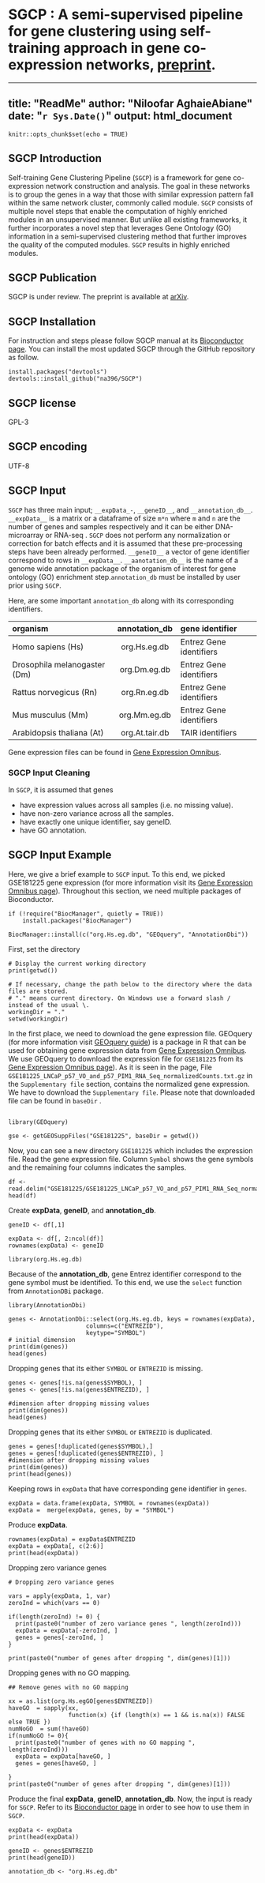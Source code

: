 # SGCP : A semi-supervised pipeline for gene clustering using self-training approach in gene co-expression networks, [preprint](https://www.bioconductor.org/packages/release/bioc/html/SGC.html).

---
title: "ReadMe"
author: "Niloofar AghaieAbiane"
date: "`r Sys.Date()`"
output: html_document
---

```{r setup, include=FALSE}
knitr::opts_chunk$set(echo = TRUE)
```

## SGCP Introduction
Self-training Gene Clustering Pipeline (`SGCP`) is a framework for gene co-expression network construction and analysis. The goal in these networks is to group the genes in a way that those with similar expression pattern fall within the same network cluster, commonly called module. `SGCP` consists of multiple novel steps that enable the computation of highly enriched modules in an unsupervised manner. But unlike all existing frameworks, it further incorporates a novel step that leverages Gene Ontology (GO) information in a semi-supervised clustering method that further improves the quality of the computed modules. `SGCP` results in highly enriched modules. 

## SGCP Publication
SGCP is under review. The preprint is available at [arXiv](https://arxiv.org/abs/2209.10545). 

## SGCP Installation
For instruction and steps please follow SGCP manual at its 
[Bioconductor page](https://www.bioconductor.org/packages/release/bioc/html/SGC.html). You can install the most updated SGCP through the GitHub repository as follow.

```{r}
install.packages("devtools")
devtools::install_github("na396/SGCP")
```
## SGCP license
GPL-3

## SGCP encoding
UTF-8


## SGCP Input

`SGCP` has three main input; `__expData_-`, `__geneID__`, and `__annotation_db__`. `__expData__` is a matrix or a dataframe of size `m*n` where `m` and `n` are the number of genes and samples respectively and it can be either DNA-microarray or RNA-seq . `SGCP` does not perform any normalization or correction for batch effects and it is assumed that these pre-processing steps have been already performed. `__geneID__` a vector of gene identifier correspond to rows in `__expData__`. `__aanotation_db__` is the name of a genome wide annotation package of the organism 
of interest for gene ontology (GO) enrichment step.`annotation_db` must be 
installed by user prior using `SGCP`.

Here, are some important `annotation_db` along with its corresponding identifiers.

|organism                     | annotation_db  | gene identifier         |
|:----------------------------|:--------------:|:---------------------   | 
|Homo sapiens (Hs)            | org.Hs.eg.db   | Entrez Gene identifiers |
|Drosophila melanogaster (Dm) | org.Dm.eg.db   | Entrez Gene identifiers |
|Rattus norvegicus (Rn)       | org.Rn.eg.db   | Entrez Gene identifiers |
|Mus musculus (Mm)            | org.Mm.eg.db   | Entrez Gene identifiers |
|Arabidopsis thaliana (At)    | org.At.tair.db | TAIR identifiers        |

Gene expression files can be found in [Gene Expression Omnibus](https://www.ncbi.nlm.nih.gov/geo/).


### SGCP Input Cleaning
In `SGCP`, it is assumed that genes

* have expression values across all samples (i.e. no missing value).
* have non-zero variance across all the samples.
* have exactly one unique identifier, say geneID.
* have GO annotation.


## SGCP Input Example
Here, we give a brief example to `SGCP` input. To this end, we picked GSE181225 gene expression (for more information visit its [Gene Expression Omnibus page](https://www.ncbi.nlm.nih.gov/geo/query/acc.cgi?acc=GSE181225)). Throughout this section, we need multiple packages of Bioconductor. 

```{r}
if (!require("BiocManager", quietly = TRUE))
    install.packages("BiocManager")

BiocManager::install(c("org.Hs.eg.db", "GEOquery", "AnnotationDbi"))
```

First, set the directory
```{r}
# Display the current working directory
print(getwd())

# If necessary, change the path below to the directory where the data files are stored.
# "." means current directory. On Windows use a forward slash / instead of the usual \.
workingDir = "."
setwd(workingDir)
```

In the first place, we need to download the gene expression file. GEOquery (for more information visit [GEOquery guide](https://bioconductor.org/packages/release/bioc/vignettes/GEOquery/inst/doc/GEOquery.html)) is a package in R that can be used for obtaining gene expression data from [Gene Expression Omnibus](https://www.ncbi.nlm.nih.gov/geo/). We use GEOquery to download the expression file for `GSE181225` from its [Gene Expression Omnibus page](https://www.ncbi.nlm.nih.gov/geo/query/acc.cgi?acc=GSE181225)). As it is seen in the page, File `GSE181225_LNCaP_p57_VO_and_p57_PIM1_RNA_Seq_normalizedCounts.txt.gz` in  the `Supplementary file` section, contains the normalized gene expression. We have to download the `Supplementary file`. Please note that downloaded file can be found in `baseDir` .

```{r}

library(GEOquery)

gse <- getGEOSuppFiles("GSE181225", baseDir = getwd())

```
Now, you can see a new directory `GSE181225` which includes the expression file. Read the gene expression file. Column `Symbol` shows the gene symbols and the remaining four columns indicates the samples.

```{r}
df <- read.delim("GSE181225/GSE181225_LNCaP_p57_VO_and_p57_PIM1_RNA_Seq_normalizedCounts.txt.gz")
head(df)
```


Create __expData__, __geneID__, and __annotation_db__.
```{r}
geneID <- df[,1]

expData <- df[, 2:ncol(df)]
rownames(expData) <- geneID

library(org.Hs.eg.db)
```

Because of the __annotation_db__, gene Entrez identifier correspond to the gene symbol must be identified. To this end, we use the `select` function from `AnnotationDBi` package.

```{r}
library(AnnotationDbi)

genes <- AnnotationDbi::select(org.Hs.eg.db, keys = rownames(expData), 
                      columns=c("ENTREZID"), 
                      keytype="SYMBOL")
# initial dimension
print(dim(genes))
head(genes)
```
Dropping genes that its either `SYMBOL` or `ENTREZID` is missing.
```{r}
genes <- genes[!is.na(genes$SYMBOL), ]
genes <- genes[!is.na(genes$ENTREZID), ]

#dimension after dropping missing values
print(dim(genes))
head(genes)
```
 
Dropping genes that its either `SYMBOL` or `ENTREZID` is duplicated.
```{r}
genes = genes[!duplicated(genes$SYMBOL),]
genes = genes[!duplicated(genes$ENTREZID), ]
#dimension after dropping missing values
print(dim(genes))
print(head(genes))
```

Keeping rows in `expData` that have corresponding gene identifier in `genes`.

```{r}
expData = data.frame(expData, SYMBOL = rownames(expData))
expData =  merge(expData, genes, by = "SYMBOL")
```

Produce __expData__.
```{r}
rownames(expData) = expData$ENTREZID
expData = expData[, c(2:6)]
print(head(expData))
```

Dropping zero variance genes
```{r}
# Dropping zero variance genes

vars = apply(expData, 1, var)
zeroInd = which(vars == 0)

if(length(zeroInd) != 0) {
  print(paste0("number of zero variance genes ", length(zeroInd)))
  expData = expData[-zeroInd, ]
  genes = genes[-zeroInd, ]
}

print(paste0("number of genes after dropping ", dim(genes)[1]))
```
Dropping genes with no GO mapping.

```{r}
## Remove genes with no GO mapping

xx = as.list(org.Hs.egGO[genes$ENTREZID])
haveGO  = sapply(xx,
                 function(x) {if (length(x) == 1 && is.na(x)) FALSE else TRUE })
numNoGO  = sum(!haveGO)
if(numNoGO != 0){
  print(paste0("number of genes with no GO mapping ", length(zeroInd)))
  expData = expData[haveGO, ]
  genes = genes[haveGO, ]
  
}
print(paste0("number of genes after dropping ", dim(genes)[1]))
```
Produce the final __expData__, __geneID__, __annotation_db__. Now, the input is ready for `SGCP`. Refer to its
[Bioconductor page](https://www.bioconductor.org/packages/release/bioc/html/SGC.html) in order to see how to use them in `SGCP`. 

```{r}
expData <- expData
print(head(expData))

geneID <- genes$ENTREZID
print(head(geneID))

annotation_db <- "org.Hs.eg.db" 
```

